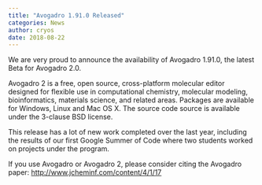 ```yaml
---
title: "Avogadro 1.91.0 Released"
categories: News
author: cryos
date: 2018-08-22
---
```


We are very proud to announce the availability of Avogadro 1.91.0, the latest Beta
for Avogadro 2.0.

Avogadro 2 is a free, open source, cross-platform molecular editor
designed for flexible use in computational chemistry, molecular
modeling, bioinformatics, materials science, and related
areas. Packages are available for Windows, Linux and Mac OS X. The
source code source is available under the 3-clause BSD license.

This release has a lot of new work completed over the last year, including the results of our first Google Summer of Code where two students worked on projects under the program.

If you use Avogadro or Avogadro 2, please consider citing the Avogadro paper: <http://www.jcheminf.com/content/4/1/17>
